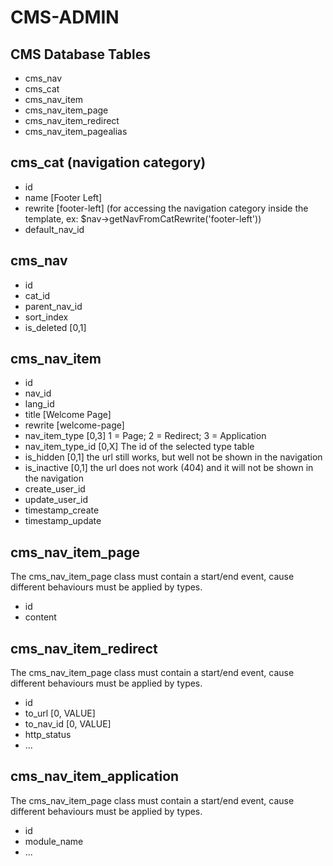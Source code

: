 CMS-ADMIN
======================

CMS Database Tables
--------
+ cms_nav
+ cms_cat
+ cms_nav_item
+ cms_nav_item_page
+ cms_nav_item_redirect
+ cms_nav_item_pagealias

cms_cat (navigation category)
-----------
+ id
+ name [Footer Left]
+ rewrite [footer-left] (for accessing the navigation category inside the template, ex: $nav->getNavFromCatRewrite('footer-left'))
+ default_nav_id

cms_nav
------------
+ id
+ cat_id
+ parent_nav_id
+ sort_index
+ is_deleted [0,1]

cms_nav_item
-------------
+ id
+ nav_id
+ lang_id
+ title [Welcome Page]
+ rewrite [welcome-page]
+ nav_item_type [0,3] 1 = Page; 2 = Redirect; 3 = Application
+ nav_item_type_id [0,X] The id of the selected type table
+ is_hidden [0,1] the url still works, but well not be shown in the navigation
+ is_inactive [0,1] the url does not work (404) and it will not be shown in the navigation
+ create_user_id
+ update_user_id
+ timestamp_create
+ timestamp_update

cms_nav_item_page
-----------------
The cms_nav_item_page class must contain a start/end event, cause different behaviours must be applied by types.

+ id
+ content

cms_nav_item_redirect
---------------------
The cms_nav_item_page class must contain a start/end event, cause different behaviours must be applied by types.

+ id
+ to_url [0, VALUE]
+ to_nav_id [0, VALUE]
+ http_status
+ ...

cms_nav_item_application
----------------------
The cms_nav_item_page class must contain a start/end event, cause different behaviours must be applied by types.

+ id
+ module_name
+ ...